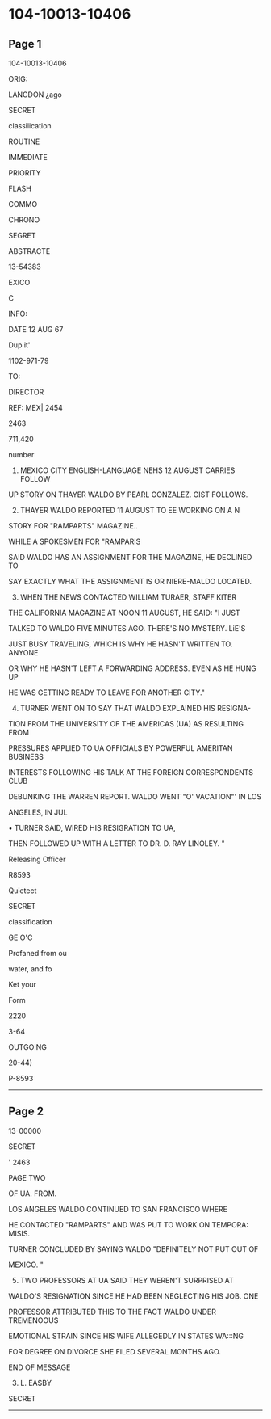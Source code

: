 # 104-10013-10406

## Page 1

104-10013-10406

ORIG:

LANGDON ¿ago

SECRET

classilication

ROUTINE

IMMEDIATE

PRIORITY

FLASH

COMMO

CHRONO

SEGRET

ABSTRACTE

13-54383

EXICO

C

INFO:

DATE 12 AUG 67

Dup it'

1102-971-79

TO:

DIRECTOR

REF: MEX| 2454

2463

711,420

number

1. MEXICO CITY ENGLISH-LANGUAGE NEHS 12 AUGUST CARRIES FOLLOW

UP STORY ON THAYER WALDO BY PEARL GONZALEZ. GIST FOLLOWS.

2. THAYER WALDO REPORTED 11 AUGUST TO EE WORKING ON A N

STORY FOR "RAMPARTS" MAGAZINE..

WHILE A SPOKESMEN FOR "RAMPARIS

SAID WALDO HAS AN ASSIGNMENT FOR THE MAGAZINE, HE DECLINED TO

SAY EXACTLY WHAT THE ASSIGNMENT IS OR NIERE-MALDO LOCATED.

3. WHEN THE NEWS CONTACTED WILLIAM TURAER, STAFF KITER

THE CALIFORNIA MAGAZINE AT NOON 11 AUGUST, HE SAID: "I JUST

TALKED TO WALDO FIVE MINUTES AGO. THERE'S NO MYSTERY. LiE'S

JUST BUSY TRAVELING, WHICH IS WHY HE HASN'T WRITTEN TO. ANYONE

OR WHY HE HASN'T LEFT A FORWARDING ADDRESS. EVEN AS HE HUNG UP

HE WAS GETTING READY TO LEAVE FOR ANOTHER CITY."

4. TURNER WENT ON TO SAY THAT WALDO EXPLAINED HIS RESIGNA-

TION FROM THE UNIVERSITY OF THE AMERICAS (UA) AS RESULTING FROM

PRESSURES APPLIED TO UA OFFICIALS BY POWERFUL AMERITAN BUSINESS

INTERESTS FOLLOWING HIS TALK AT THE FOREIGN CORRESPONDENTS CLUB

DEBUNKING THE WARREN REPORT. WALDO WENT "O' VACATION"' IN LOS

ANGELES, IN JUL

• TURNER SAID, WIRED HIS RESIGRATION TO UA,

THEN FOLLOWED UP WITH A LETTER TO DR. D. RAY LINOLEY. "

Releasing Officer

R8593

Quietect

SECRET

classification

GE O'C

Profaned from ou

water, and fo

Ket your

Form

2220

3-64

OUTGOING

20-44)

P-8593

---

## Page 2

13-00000

SECRET

' 2463

PAGE TWO

OF UA. FROM.

LOS ANGELES WALDO CONTINUED TO SAN FRANCISCO WHERE

HE CONTACTED "RAMPARTS" AND WAS PUT TO WORK ON TEMPORA: MISIS.

TURNER CONCLUDED BY SAYING WALDO "DEFINITELY NOT PUT OUT OF

MEXICO. "

5. TWO PROFESSORS AT UA SAID THEY WEREN'T SURPRISED AT

WALDO'S RESIGNATION SINCE HE HAD BEEN NEGLECTING HIS JOB. ONE

PROFESSOR ATTRIBUTED THIS TO THE FACT WALDO UNDER TREMENOOUS

EMOTIONAL STRAIN SINCE HIS WIFE ALLEGEDLY IN STATES WA:::NG

FOR DEGREE ON DIVORCE SHE FILED SEVERAL MONTHS AGO.

END OF MESSAGE

3. L. EASBY

SECRET

---

